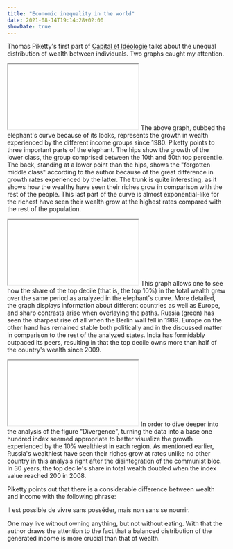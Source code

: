 ```yaml
---
title: "Economic inequality in the world"
date: 2021-08-14T19:14:28+02:00
showDate: true
---
```

Thomas Piketty's first part of [Capital et Idéologie](/reads "Check out what I'm currently reading") talks about the unequal distribution of wealth between individuals. Two graphs caught my attention.

<script type="text/javascript">
  function iframeLoaded() {
      var iFrameID = document.getElementById('custom_resize');
      if(iFrameID) {
            iFrameID.height = "";
            iFrameID.height = iFrameID.contentWindow.document.body.scrollHeight + 50 + "px";
            window.frames[0].document.body.style.backgroundColor=window.getComputedStyle( document.body ,null).getPropertyValue('background-color')
      }   
  }
</script>

<p>
<iframe src="/elephant.html" scrolling=no id="custom_resize" onload="iframeLoaded()" allowTransparency="true"></iframe>
The above graph, dubbed the elephant's curve because of its looks, represents the growth in wealth experienced by the different income groups since 1980. Piketty points to three important parts of the elephant. The hips show the growth of the lower class, the group comprised between the 10th and 50th top percentile. The back, standing at a lower point than the hips, shows the "forgotten middle class" according to the author because of the great difference in growth rates experienced by the latter. The trunk is quite interesting, as it shows how the wealthy have seen their riches grow in comparison with the rest of the people. This last part of the curve is almost exponential-like for the richest have seen their wealth grow at the highest rates compared with the rest of the population.
</p>

<script type="text/javascript">
  function iframeLoaded1() {
      var iFrameID = document.getElementById('custom_resize1');
      if(iFrameID) {
            iFrameID.height = "";
            iFrameID.height = iFrameID.contentWindow.document.body.scrollHeight + "px";
            window.frames[1].document.body.style.backgroundColor=window.getComputedStyle( document.body ,null).getPropertyValue('background-color')
      }   
  }
</script>

<p>
<iframe src="/top10share.html" scrolling=no id="custom_resize1" onload="iframeLoaded1()" allowTransparency="true"></iframe>
This graph allows one to see how the share of the top decile (that is, the top 10%) in the total wealth grew over the same period as analyzed in the elephant's curve. More detailed, the graph displays information about different countries as well as Europe, and sharp contrasts arise when overlaying the paths. Russia (green) has seen the sharpest rise of all when the Berlin wall fell in 1989. Europe on the other hand has remained stable both politically and in the discussed matter in comparison to the rest of the analyzed states. India has formidably outpaced its peers, resulting in that the top decile owns more than half of the country's wealth since 2009.
</p>

<script type="text/javascript">
  function iframeLoaded2() {
      var iFrameID = document.getElementById('custom_resize2');
      if(iFrameID) {
            iFrameID.height = "";
            iFrameID.height = iFrameID.contentWindow.document.body.scrollHeight + "px";
            window.frames[2].document.body.style.backgroundColor=window.getComputedStyle( document.body ,null).getPropertyValue('background-color')
      }   
  }
</script>

<p>
<iframe src="/top10share_index.html" scrolling=no id="custom_resize2" onload="iframeLoaded2()" allowTransparency="true"></iframe>
In order to dive deeper into the analysis of the figure "Divergence", turning the data into a base one hundred index seemed appropriate to better visualize the growth experienced by the 10% wealthiest in each region. As mentioned earlier, Russia's wealthiest have seen their riches grow at rates unlike no other country in this analysis right after the disintegration of the communist bloc. In 30 years, the top decile's share in total wealth doubled when the index value reached 200 in 2008. 
</p>

Piketty points out that there is a considerable difference between wealth and income with the following phrase:

<div class="quote">
Il est possible de vivre sans posséder, mais non sans se nourrir.
</div>

One may live without owning anything, but not without eating. With that the author draws the attention to the fact that a balanced distribution of the generated income is more crucial than that of wealth. 
